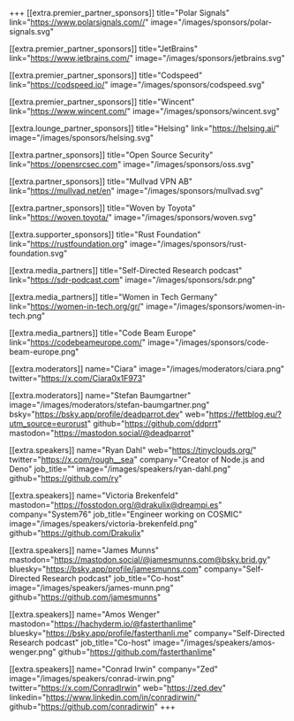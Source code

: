 +++
[[extra.premier_partner_sponsors]]
  title="Polar Signals"
  link="https://www.polarsignals.com//"
  image="/images/sponsors/polar-signals.svg"

[[extra.premier_partner_sponsors]]
  title="JetBrains"
  link="https://www.jetbrains.com/"
  image="/images/sponsors/jetbrains.svg"

[[extra.premier_partner_sponsors]]
  title="Codspeed"
  link="https://codspeed.io/"
  image="/images/sponsors/codspeed.svg"

[[extra.premier_partner_sponsors]]
  title="Wincent"
  link="https://www.wincent.com/"
  image="/images/sponsors/wincent.svg"

[[extra.lounge_partner_sponsors]]
  title="Helsing"
  link="https://helsing.ai/"
  image="/images/sponsors/helsing.svg"

[[extra.partner_sponsors]]
  title="Open Source Security"
  link="https://opensrcsec.com"
  image="/images/sponsors/oss.svg"

[[extra.partner_sponsors]]
  title="Mullvad VPN AB"
  link="https://mullvad.net/en"
  image="/images/sponsors/mullvad.svg"

[[extra.partner_sponsors]]
  title="Woven by Toyota"
  link="https://woven.toyota/"
  image="/images/sponsors/woven.svg"

[[extra.supporter_sponsors]]
  title="Rust Foundation"
  link="https://rustfoundation.org"
  image="/images/sponsors/rust-foundation.svg"

[[extra.media_partners]]
  title="Self-Directed Research podcast"
  link="https://sdr-podcast.com"
  image="/images/sponsors/sdr.png"

[[extra.media_partners]]
  title="Women in Tech Germany"
  link="https://women-in-tech.org/gr/"
  image="/images/sponsors/women-in-tech.png"

[[extra.media_partners]]
  title="Code Beam Europe"
  link="https://codebeameurope.com/"
  image="/images/sponsors/code-beam-europe.png"

[[extra.moderators]]
  name="Ciara"
  image="/images/moderators/ciara.png"
	twitter="https://x.com/Ciara0x1F973"

[[extra.moderators]]
  name="Stefan Baumgartner"
  image="/images/moderators/stefan-baumgartner.png"
  bsky="https://bsky.app/profile/deadparrot.dev"
  web="https://fettblog.eu/?utm_source=eurorust"
  github="https://github.com/ddprrt"
  mastodon="https://mastodon.social/@deadparrot"

[[extra.speakers]]
  name="Ryan Dahl"
  web="https://tinyclouds.org/"
  twitter="https://x.com/rough__sea"
  company="Creator of Node.js and Deno"
  job_title=""
  image="/images/speakers/ryan-dahl.png"
  github="https://github.com/ry"

[[extra.speakers]]
  name="Victoria Brekenfeld"
  mastodon="https://fosstodon.org/@drakulix@dreampi.es"
  company="System76"
  job_title="Engineer working on COSMIC"
  image="/images/speakers/victoria-brekenfeld.png"
  github="https://github.com/Drakulix"

[[extra.speakers]]
  name="James Munns"
  mastodon="https://mastodon.social/@jamesmunns.com@bsky.brid.gy"
  bluesky="https://bsky.app/profile/jamesmunns.com"
  company="Self-Directed Research podcast"
  job_title="Co-host"
  image="/images/speakers/james-munn.png"
  github="https://github.com/jamesmunns"

[[extra.speakers]]
  name="Amos Wenger"
  mastodon="https://hachyderm.io/@fasterthanlime"
  bluesky="https://bsky.app/profile/fasterthanli.me"
  company="Self-Directed Research podcast"
  job_title="Co-host"
  image="/images/speakers/amos-wenger.png"
  github="https://github.com/fasterthanlime"

[[extra.speakers]]
  name="Conrad Irwin"
  company="Zed"
  image="/images/speakers/conrad-irwin.png"
  twitter="https://x.com/ConradIrwin"
  web="https://zed.dev"
  linkedin="https://www.linkedin.com/in/conradirwin/"
  github="https://github.com/conradirwin"
+++

